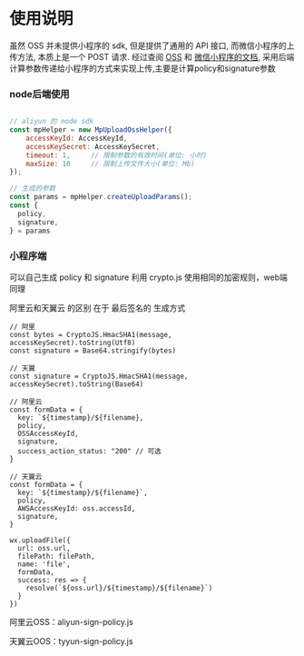 # 使用说明

虽然 OSS 并未提供小程序的 sdk, 但是提供了通用的 API 接口, 而微信小程序的上传方法, 本质上是一个 POST 请求. 经过查阅 [OSS](https://help.aliyun.com/document_detail/31988.html?spm=a2c4g.11186623.2.2.W0gqKB#reference_smp_nsw_wdb) 和 [微信小程序的文档](https://developers.weixin.qq.com/miniprogram/dev/api/network-file.html), 采用后端计算参数传递给小程序的方式来实现上传,主要是计算policy和signature参数

### node后端使用
``` JavaScript

// aliyun 的 node sdk
const mpHelper = new MpUploadOssHelper({
    accessKeyId: AccessKeyId,
    accessKeySecret: AccessKeySecret,
    timeout: 1,     // 限制参数的有效时间(单位: 小时)
    maxSize: 10     // 限制上传文件大小(单位: Mb)
});

// 生成的参数
const params = mpHelper.createUploadParams();
const {
  policy,
  signature,
} = params

```

### 小程序端 

可以自己生成 policy 和 signature 利用 crypto.js 使用相同的加密规则，web端同理

阿里云和天翼云 的区别 在于 最后签名的 生成方式
```
// 阿里
const bytes = CryptoJS.HmacSHA1(message, accessKeySecret).toString(Utf8)
const signature = Base64.stringify(bytes)

// 天翼
const signature = CryptoJS.HmacSHA1(message, accessKeySecret).toString(Base64)

// 阿里云
const formData = {
  key: `${timestamp}/${filename},
  policy,
  OSSAccessKeyId,
  signature,
  success_action_status: "200" // 可选
}

// 天翼云
const formData = {
  key: `${timestamp}/${filename}`,
  policy,
  AWSAccessKeyId: oss.accessId,
  signature,
}

wx.uploadFile({
  url: oss.url,
  filePath: filePath,
  name: 'file',
  formData,
  success: res => {
    resolve(`${oss.url}/${timestamp}/${filename}`)
  }
})
```
阿里云OSS：aliyun-sign-policy.js

天翼云OOS：tyyun-sign-policy.js
